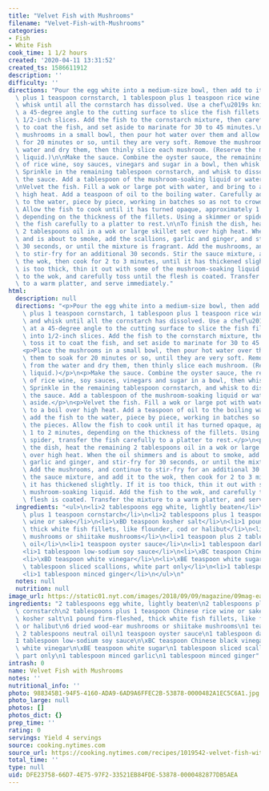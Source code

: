 ```yaml
---
title: "Velvet Fish with Mushrooms"
filename: "Velvet-Fish-with-Mushrooms"
categories:
- Fish
- White Fish
cook_time: 1 1/2 hours
created: '2020-04-11 13:31:52'
created_ts: 1586611912
description: ''
difficulty: ''
directions: "Pour the egg white into a medium-size bowl, then add to it 1 tablespoon\
  \ plus 1 teaspoon cornstarch, 1 tablespoon plus 1 teaspoon rice wine and salt, and\
  \ whisk until all the cornstarch has dissolved. Use a chef\u2019s knife held at\
  \ a 45-degree angle to the cutting surface to slice the fish fillets crosswise into\
  \ 1/2-inch slices. Add the fish to the cornstarch mixture, then carefully toss it\
  \ to coat the fish, and set aside to marinate for 30 to 45 minutes.\n\nPlace the\
  \ mushrooms in a small bowl, then pour hot water over them and allow them to soak\
  \ for 20 minutes or so, until they are very soft. Remove the mushrooms from the\
  \ water and dry them, then thinly slice each mushroom. (Reserve the mushroom-soaking\
  \ liquid.)\n\nMake the sauce. Combine the oyster sauce, the remaining tablespoon\
  \ of rice wine, soy sauces, vinegars and sugar in a bowl, then whisk to combine.\
  \ Sprinkle in the remaining tablespoon cornstarch, and whisk to dissolve it into\
  \ the sauce. Add a tablespoon of the mushroom-soaking liquid or water, and set aside.\n\
  \nVelvet the fish. Fill a wok or large pot with water, and bring to a boil over\
  \ high heat. Add a teaspoon of oil to the boiling water. Carefully add the fish\
  \ to the water, piece by piece, working in batches so as not to crowd the pieces.\
  \ Allow the fish to cook until it has turned opaque, approximately 1 to 2 minutes,\
  \ depending on the thickness of the fillets. Using a skimmer or spider, transfer\
  \ the fish carefully to a platter to rest.\n\nTo finish the dish, heat the remaining\
  \ 2 tablespoons oil in a wok or large skillet set over high heat. When the oil shimmers\
  \ and is about to smoke, add the scallions, garlic and ginger, and stir-fry for\
  \ 30 seconds, or until the mixture is fragrant. Add the mushrooms, and continue\
  \ to stir-fry for an additional 30 seconds. Stir the sauce mixture, and add it to\
  \ the wok, then cook for 2 to 3 minutes, until it has thickened slightly. If it\
  \ is too thick, thin it out with some of the mushroom-soaking liquid. Add the fish\
  \ to the wok, and carefully toss until the flesh is coated. Transfer the mixture\
  \ to a warm platter, and serve immediately."
html:
  description: null
  directions: "<p>Pour the egg white into a medium-size bowl, then add to it 1 tablespoon\
    \ plus 1 teaspoon cornstarch, 1 tablespoon plus 1 teaspoon rice wine and salt,\
    \ and whisk until all the cornstarch has dissolved. Use a chef\u2019s knife held\
    \ at a 45-degree angle to the cutting surface to slice the fish fillets crosswise\
    \ into 1/2-inch slices. Add the fish to the cornstarch mixture, then carefully\
    \ toss it to coat the fish, and set aside to marinate for 30 to 45 minutes.</p>\n\
    <p>Place the mushrooms in a small bowl, then pour hot water over them and allow\
    \ them to soak for 20 minutes or so, until they are very soft. Remove the mushrooms\
    \ from the water and dry them, then thinly slice each mushroom. (Reserve the mushroom-soaking\
    \ liquid.)</p>\n<p>Make the sauce. Combine the oyster sauce, the remaining tablespoon\
    \ of rice wine, soy sauces, vinegars and sugar in a bowl, then whisk to combine.\
    \ Sprinkle in the remaining tablespoon cornstarch, and whisk to dissolve it into\
    \ the sauce. Add a tablespoon of the mushroom-soaking liquid or water, and set\
    \ aside.</p>\n<p>Velvet the fish. Fill a wok or large pot with water, and bring\
    \ to a boil over high heat. Add a teaspoon of oil to the boiling water. Carefully\
    \ add the fish to the water, piece by piece, working in batches so as not to crowd\
    \ the pieces. Allow the fish to cook until it has turned opaque, approximately\
    \ 1 to 2 minutes, depending on the thickness of the fillets. Using a skimmer or\
    \ spider, transfer the fish carefully to a platter to rest.</p>\n<p>To finish\
    \ the dish, heat the remaining 2 tablespoons oil in a wok or large skillet set\
    \ over high heat. When the oil shimmers and is about to smoke, add the scallions,\
    \ garlic and ginger, and stir-fry for 30 seconds, or until the mixture is fragrant.\
    \ Add the mushrooms, and continue to stir-fry for an additional 30 seconds. Stir\
    \ the sauce mixture, and add it to the wok, then cook for 2 to 3 minutes, until\
    \ it has thickened slightly. If it is too thick, thin it out with some of the\
    \ mushroom-soaking liquid. Add the fish to the wok, and carefully toss until the\
    \ flesh is coated. Transfer the mixture to a warm platter, and serve immediately.</p>\n"
  ingredients: "<ul>\n<li>2 tablespoons egg white, lightly beaten</li>\n<li>2 tablespoons\
    \ plus 1 teaspoon cornstarch</li>\n<li>2 tablespoons plus 1 teaspoon Chinese rice\
    \ wine or sake</li>\n<li>\xBD teaspoon kosher salt</li>\n<li>1 pound firm-fleshed,\
    \ thick white fish fillets, like flounder, cod or halibut</li>\n<li>6 dried wood-ear\
    \ mushrooms or shiitake mushrooms</li>\n<li>1 teaspoon plus 2 tablespoons neutral\
    \ oil</li>\n<li>1 teaspoon oyster sauce</li>\n<li>1 tablespoon dark soy sauce</li>\n\
    <li>1 tablespoon low-sodium soy sauce</li>\n<li>\xBC teaspoon Chinese black vinegar</li>\n\
    <li>\xBD teaspoon white vinegar</li>\n<li>\xBE teaspoon white sugar</li>\n<li>1\
    \ tablespoon sliced scallions, white part only</li>\n<li>1 tablespoon minced garlic</li>\n\
    <li>1 tablespoon minced ginger</li>\n</ul>\n"
  notes: null
  nutrition: null
image_url: https://static01.nyt.com/images/2018/09/09/magazine/09mag-eat-image1/09mag-eat-image1-articleLarge.jpg
ingredients: "2 tablespoons egg white, lightly beaten\n2 tablespoons plus 1 teaspoon\
  \ cornstarch\n2 tablespoons plus 1 teaspoon Chinese rice wine or sake\n\xBD teaspoon\
  \ kosher salt\n1 pound firm-fleshed, thick white fish fillets, like flounder, cod\
  \ or halibut\n6 dried wood-ear mushrooms or shiitake mushrooms\n1 teaspoon plus\
  \ 2 tablespoons neutral oil\n1 teaspoon oyster sauce\n1 tablespoon dark soy sauce\n\
  1 tablespoon low-sodium soy sauce\n\xBC teaspoon Chinese black vinegar\n\xBD teaspoon\
  \ white vinegar\n\xBE teaspoon white sugar\n1 tablespoon sliced scallions, white\
  \ part only\n1 tablespoon minced garlic\n1 tablespoon minced ginger"
intrash: 0
name: Velvet Fish with Mushrooms
notes: ''
nutritional_info: ''
photo: 988345B1-94F5-4160-ADA9-6AD9A6FFEC2B-53878-0000482A1EC5C6A1.jpg
photo_large: null
photos: []
photos_dict: {}
prep_time: ''
rating: 0
servings: Yield 4 servings
source: cooking.nytimes.com
source_url: https://cooking.nytimes.com/recipes/1019542-velvet-fish-with-mushrooms?action=click&module=Global%20Search%20Recipe%20Card&pgType=search&rank=10
total_time: ''
type: null
uid: DFE23758-66D7-4E75-97F2-33521EB84FDE-53878-0000482877DB5AEA
---
```

